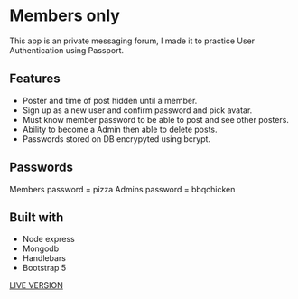 # Members only

 This app is an private messaging forum, I made it to practice User Authentication using Passport.
 
 ## Features
  * Poster and time of post hidden until a member.
  * Sign up as a new user and confirm password and pick avatar.
  * Must know member password to be able to post and see other posters.
  * Ability to become a Admin then able to delete posts.
  * Passwords stored on DB encrypyted using bcrypt.
  
 ## Passwords
 Members password = pizza
 Admins password = bbqchicken
 
 ## Built with
 * Node express
 * Mongodb
 * Handlebars
 * Bootstrap 5

[LIVE VERSION](https://members-only2.herokuapp.com/)

